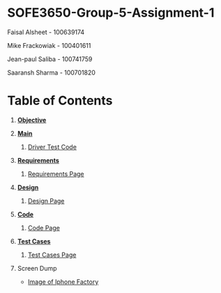 # SOFE3650-Group-5-Assignment-1

Faisal Alsheet - 100639174

Mike Frackowiak - 100401611

Jean-paul Saliba - 100741759

Saaransh Sharma - 100701820


# Table of Contents
1. [**Objective**](#Objective)
2. [**Main**](#Use-Cases)
    1. [Driver Test Code](src/com/company/Main.java)

3. [**Requirements**](#Requirements)
    1. [Requirements Page](/Requirements/)

4. [**Design**](#Design)
    1. [Design Page](/Design/)

5. [**Code**](#Code)
    1. [Code Page](/Code/)
6. [**Test Cases**](#Test-Cases)
    1. [Test Cases Page](/Test%20Cases/)

7. Screen Dump
    - [Image of Iphone Factory](/Images/image1.PNG)











